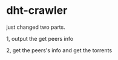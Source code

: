 dht-crawler
===========

just changed two parts.

1, output the get peers info

2, get the peers's info and get the torrents
